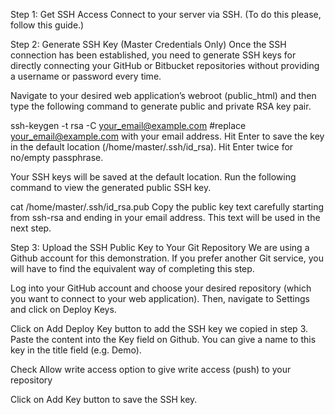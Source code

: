 Step 1: Get SSH Access
Connect to your server via SSH. (To do this please, follow this guide.)

Step 2: Generate SSH Key (Master Credentials Only)
Once the SSH connection has been established, you need to generate SSH keys for directly connecting your GitHub or Bitbucket repositories without providing a username or password every time.

Navigate to your desired web application’s webroot (public_html) and then type the following command to generate public and private RSA key pair.

ssh-keygen -t rsa -C your_email@example.com
#replace your_email@example.com with your email address.
Hit Enter to save the key in the default location (/home/master/.ssh/id_rsa). Hit Enter twice for no/empty passphrase.

Your SSH keys will be saved at the default location. Run the following command to view the generated public SSH key.

cat /home/master/.ssh/id_rsa.pub
Copy the public key text carefully starting from ssh-rsa and ending in your email address. This text will be used in the next step.


Step 3: Upload the SSH Public Key to Your Git Repository
We are using a Github account for this demonstration. If you prefer another Git service, you will have to find the equivalent way of completing this step.

Log into your GitHub account and choose your desired repository (which you want to connect to your web application).  Then, navigate to Settings and click on Deploy Keys.

Click on Add Deploy Key button to add the SSH key we copied in step 3. Paste the content into the Key field on Github. You can give a name to this key in the title field (e.g. Demo).

Check Allow write access option to give write access (push) to your repository

Click on Add Key button to save the SSH key.

